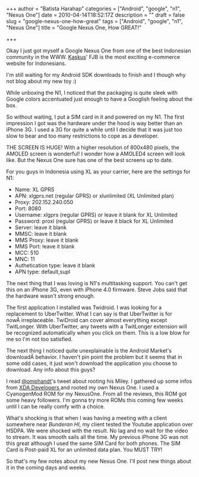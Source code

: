 +++
author = "Batista Harahap"
categories = ["Android", "google", "n1", "Nexus One"]
date = 2010-04-14T18:52:17Z
description = ""
draft = false
slug = "google-nexus-one-how-great"
tags = ["Android", "google", "n1", "Nexus One"]
title = "Google Nexus One, How GREAT!"

+++


Okay I just got myself a Google Nexus One from one of the best Indonesian community in the WWW. <a href="http://www.kaskus.us">Kaskus</a>' FJB is the most exciting e-commerce website for Indonesians.

I'm still waiting for my Android SDK downloads to finish and I though why not blog about my new toy :)

While unboxing the N1, I noticed that the packaging is quite sleek with Google colors accentuated just enough to have a Googlish feeling about the box.

So without waiting, I put a SIM card in it and powered on my N1. The first impression I got was the hardware under the hood is way better than an iPhone 3G. I used a 3G for quite a while until I decide that it was just too slow to bear and too many restrictions to cope as a developer.

THE SCREEN IS HUGE! With a higher resolution of 800x480 pixels, the AMOLED screen is wonderful! I wonder how a AMOLED4 screen will look like. But the Nexus One sure has one of the best screens up to date.

For you guys in Indonesia using XL as your carrier, here are the settings for N1:
<ul>
	<li>Name: XL GPRS</li>
	<li>APN: xlgprs.net (regular GPRS) or xlunlimited (XL Unlimited plan)</li>
	<li>Proxy: 202.152.240.050</li>
	<li>Port: 8080</li>
	<li>Username: xlgprs (regular GPRS) or leave it blank for XL Unlimited</li>
	<li>Password: proxl (regular GPRS) or leave it black for XL Unlimited</li>
	<li>Server: leave it blank</li>
	<li>MMSC: leave it blank</li>
	<li>MMS Proxy: leave it blank</li>
	<li>MMS Port: leave it blank</li>
	<li>MCC: 510</li>
	<li>MNC: 11</li>
	<li>Authetication type: leave it blank</li>
	<li>APN type: default,supl</li>
</ul>
The next thing that I was loving is N1's multitasking support. You can't get this on an iPhone 3G, even with iPhone 4.0 firmware. Steve Jobs said that the hardware wasn't strong enough.

The first application I installed was Twidroid. I was looking for a replacement to UberTwitter. What I can say is that UberTwitter is for nowÂ irreplaceable. TwiDroid can cover almost everything except TwitLonger. With UberTwitter, any tweets with a TwitLonger extension will be recognized automatically when you click on them. This is a low blow for me so I'm not too satisfied.

The next thing I noticed quite unexplainable is the Android Market's downloadÂ behavior. I haven't pin point the problem but it seems that in some odd cases, it just won't download the application you choose to download. Any info about this guys?

I read <a href="http://twitter.com/omphandt" target="_blank">@omphandt</a>'s tweet about rooting his Miley. I gathered up some infos from <a href="http://www.xda-developers.com" target="_blank">XDA Developers </a>and rooted my own Nexus One. I used a CyanogenMod ROM for my NexusOne. From all the reviews, this ROM got some heavy followers. I'm gonna try more ROMs this coming few weeks until I can be really comfy with a choice.

What's shocking is that when I was having a meeting with a client somewhere near <em>Bunderan HI</em>, my client tested the Youtube application over HSDPA. We were shocked with the result. No lag and no wait for the video to stream. It was smooth sails all the time. My previous iPhone 3G was not this great although I used the same SIM Card for both phones. The SIM Card is Post-paid XL for an unlimited data plan. You MUST TRY!

So that's my few notes about my new Nexus One. I'll post new things about it in the coming days and weeks.